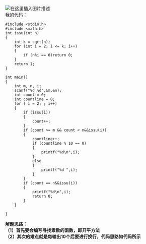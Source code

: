 ﻿![在这里插入图片描述](https://img-blog.csdnimg.cn/20190807111644440.png?x-oss-process=image/watermark,type_ZmFuZ3poZW5naGVpdGk,shadow_10,text_aHR0cHM6Ly9ibG9nLmNzZG4ubmV0L3UwMTIwMTE5MTI=,size_16,color_FFFFFF,t_70)  
我的代码：  

```
#include <stdio.h>
#include <math.h>
int issu(int n)
{
	int k = sqrt(n);
	for (int i = 2; i <= k; i++)
	{
		if (n%i == 0)return 0;
	}
	return 1;
}

int main()
{
	int m, n, i;
	scanf("%d %d",&m,&n);
	int count = 0;
	int countline = 0;
	for ( i = 2; ; i++)
	{
		if (issu(i))
		{
			count++;
		}
		if (count >= m && count < n&&issu(i))
		{
			countline++;
			if (countline % 10 == 0)
			{
				printf("%d\n",i);
			}
			else
			{
				printf("%d ",i);
			}
		}
		if (count == n&&issu(i))
		{
			printf("%d\n",i);
			return 0;
		}
	}

}
```
 
 **解题思路：  
 （1）首先要会编写寻找素数的函数，即开平方法  
 （2）其次的难点就是每输出10个后要进行换行，代码思路如代码所示**
